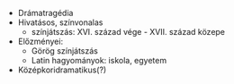 - Drámatragédia
- Hivatásos, színvonalas
	- színjátszás: XVI. század vége - XVII. század közepe
- Előzményei:
	- Görög színjátszás
	- Latin hagyományok: iskola, egyetem
- Középkoridramatikus(?)
